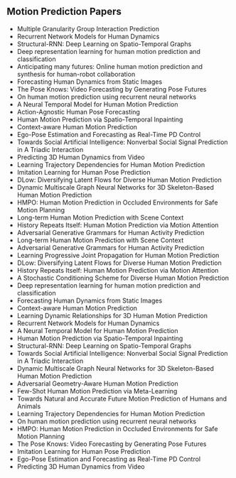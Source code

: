 <h2>Motion Prediction Papers </h2>



<ul>

                             

 <li><a target="_blank" href="https://github.com/manjunath5496/Motion-Prediction-Papers/blob/master/vid(1).pdf" style="text-decoration:none;">Multiple Granularity Group Interaction Prediction</a></li>

 <li><a target="_blank" href="https://github.com/manjunath5496/Motion-Prediction-Papers/blob/master/vid(2).pdf" style="text-decoration:none;">Recurrent Network Models for Human Dynamics</a></li>

<li><a target="_blank" href="https://github.com/manjunath5496/Motion-Prediction-Papers/blob/master/vid(3).pdf" style="text-decoration:none;">Structural-RNN: Deep Learning on Spatio-Temporal Graphs</a></li>
 <li><a target="_blank" href="https://github.com/manjunath5496/Motion-Prediction-Papers/blob/master/vid(4).pdf" style="text-decoration:none;">Deep representation learning for human motion prediction and classification</a></li>                              
<li><a target="_blank" href="https://github.com/manjunath5496/Motion-Prediction-Papers/blob/master/vid(5).pdf" style="text-decoration:none;">Anticipating many futures: Online human motion prediction and synthesis for human-robot collaboration</a></li>
<li><a target="_blank" href="https://github.com/manjunath5496/Motion-Prediction-Papers/blob/master/vid(6).pdf" style="text-decoration:none;">Forecasting Human Dynamics from Static Images</a></li>
 <li><a target="_blank" href="https://github.com/manjunath5496/Motion-Prediction-Papers/blob/master/vid(7).pdf" style="text-decoration:none;">The Pose Knows: Video Forecasting by Generating Pose Futures</a></li>

 <li><a target="_blank" href="https://github.com/manjunath5496/Motion-Prediction-Papers/blob/master/vid(8).pdf" style="text-decoration:none;"> On human motion prediction using recurrent neural networks </a></li>
   <li><a target="_blank" href="https://github.com/manjunath5496/Motion-Prediction-Papers/blob/master/vid(9).pdf" style="text-decoration:none;">A Neural Temporal Model for Human Motion Prediction</a></li>
  
   
 <li><a target="_blank" href="https://github.com/manjunath5496/Motion-Prediction-Papers/blob/master/vid(10).pdf" style="text-decoration:none;">Action-Agnostic Human Pose Forecasting</a></li>                              
<li><a target="_blank" href="https://github.com/manjunath5496/Motion-Prediction-Papers/blob/master/vid(11).pdf" style="text-decoration:none;">Human Motion Prediction via Spatio-Temporal Inpainting</a></li>
<li><a target="_blank" href="https://github.com/manjunath5496/Motion-Prediction-Papers/blob/master/vid(12).pdf" style="text-decoration:none;">Context-aware Human Motion Prediction</a></li>
<li><a target="_blank" href="https://github.com/manjunath5496/Motion-Prediction-Papers/blob/master/vid(13).pdf" style="text-decoration:none;">Ego-Pose Estimation and Forecasting as Real-Time PD Control</a></li>

<li><a target="_blank" href="https://github.com/manjunath5496/Motion-Prediction-Papers/blob/master/vid(14).pdf" style="text-decoration:none;">Towards Social Artificial Intelligence: Nonverbal Social Signal Prediction in A Triadic Interaction</a></li>
                              
<li><a target="_blank" href="https://github.com/manjunath5496/Motion-Prediction-Papers/blob/master/vid(15).pdf" style="text-decoration:none;">Predicting 3D Human Dynamics from Video</a></li>

<li><a target="_blank" href="https://github.com/manjunath5496/Motion-Prediction-Papers/blob/master/vid(16).pdf" style="text-decoration:none;">Learning Trajectory Dependencies for Human Motion Prediction</a></li>

  <li><a target="_blank" href="https://github.com/manjunath5496/Motion-Prediction-Papers/blob/master/vid(17).pdf" style="text-decoration:none;">Imitation Learning for Human Pose Prediction</a></li>   
  
<li><a target="_blank" href="https://github.com/manjunath5496/Motion-Prediction-Papers/blob/master/vid(18).pdf" style="text-decoration:none;">DLow: Diversifying Latent Flows for Diverse Human Motion Prediction</a></li> 

  
<li><a target="_blank" href="https://github.com/manjunath5496/Motion-Prediction-Papers/blob/master/vid(19).pdf" style="text-decoration:none;">Dynamic Multiscale Graph Neural Networks for 3D Skeleton-Based Human Motion Prediction</a></li> 

<li><a target="_blank" href="https://github.com/manjunath5496/Motion-Prediction-Papers/blob/master/vid(20).pdf" style="text-decoration:none;">HMPO: Human Motion Prediction in Occluded Environments for Safe Motion Planning</a></li>

<li><a target="_blank" href="https://github.com/manjunath5496/Motion-Prediction-Papers/blob/master/vid(21).pdf" style="text-decoration:none;">Long-term Human Motion Prediction
with Scene Context</a></li>
<li><a target="_blank" href="https://github.com/manjunath5496/Motion-Prediction-Papers/blob/master/vid(22).pdf" style="text-decoration:none;">History Repeats Itself: Human Motion Prediction via Motion Attention</a></li> 
 <li><a target="_blank" href="https://github.com/manjunath5496/Motion-Prediction-Papers/blob/master/vid(23).pdf" style="text-decoration:none;">Adversarial Generative Grammars for Human Activity Prediction</a></li> 
 

   <li><a target="_blank" href="https://github.com/manjunath5496/Motion-Prediction-Papers/blob/master/vid(24).pdf" style="text-decoration:none;">Long-term Human Motion Prediction with Scene Context</a></li>
 
   <li><a target="_blank" href="https://github.com/manjunath5496/Motion-Prediction-Papers/blob/master/vid(25).pdf" style="text-decoration:none;">Adversarial Generative Grammars for Human Activity Prediction</a></li>                              
 <li><a target="_blank" href="https://github.com/manjunath5496/Motion-Prediction-Papers/blob/master/vid(26).pdf" style="text-decoration:none;">Learning Progressive Joint Propagation for Human Motion Prediction</a></li>
 <li><a target="_blank" href="https://github.com/manjunath5496/Motion-Prediction-Papers/blob/master/vid(27).pdf" style="text-decoration:none;">DLow: Diversifying Latent Flows for Diverse Human Motion Prediction</a></li>
   
 
   <li><a target="_blank" href="https://github.com/manjunath5496/Motion-Prediction-Papers/blob/master/vid(28).pdf" style="text-decoration:none;">History Repeats Itself: Human Motion Prediction via Motion Attention</a></li>
 
   <li><a target="_blank" href="https://github.com/manjunath5496/Motion-Prediction-Papers/blob/master/vid(29).pdf" style="text-decoration:none;">A Stochastic Conditioning Scheme for Diverse Human Motion Prediction</a></li>                              

  <li><a target="_blank" href="https://github.com/manjunath5496/Motion-Prediction-Papers/blob/master/vid(30).pdf" style="text-decoration:none;">Deep representation learning for human motion prediction and classification</a></li>
 
   <li><a target="_blank" href="https://github.com/manjunath5496/Motion-Prediction-Papers/blob/master/vid(31).pdf" style="text-decoration:none;">Forecasting Human Dynamics from Static Images</a></li> 
    <li><a target="_blank" href="https://github.com/manjunath5496/Motion-Prediction-Papers/blob/master/vid(32).pdf" style="text-decoration:none;">Context-aware Human Motion Prediction</a></li> 

   <li><a target="_blank" href="https://github.com/manjunath5496/Motion-Prediction-Papers/blob/master/vid(33).pdf" style="text-decoration:none;">Learning Dynamic Relationships for 3D Human Motion Prediction</a></li>                              

  <li><a target="_blank" href="https://github.com/manjunath5496/Motion-Prediction-Papers/blob/master/vid(34).pdf" style="text-decoration:none;">Recurrent Network Models for Human Dynamics</a></li> 
 
  <li><a target="_blank" href="https://github.com/manjunath5496/Motion-Prediction-Papers/blob/master/vid(35).pdf" style="text-decoration:none;">A Neural Temporal Model for Human Motion Prediction</a></li> 

  <li><a target="_blank" href="https://github.com/manjunath5496/Motion-Prediction-Papers/blob/master/vid(36).pdf" style="text-decoration:none;">Human Motion Prediction via Spatio-Temporal Inpainting</a></li> 
 
<li><a target="_blank" href="https://github.com/manjunath5496/Motion-Prediction-Papers/blob/master/vid(37).pdf" style="text-decoration:none;">Structural-RNN: Deep Learning on Spatio-Temporal Graphs</a></li>
 <li><a target="_blank" href="https://github.com/manjunath5496/Motion-Prediction-Papers/blob/master/vid(38).pdf" style="text-decoration:none;">Towards Social Artificial Intelligence: Nonverbal Social Signal Prediction in A Triadic Interaction</a></li>
<li><a target="_blank" href="https://github.com/manjunath5496/Motion-Prediction-Papers/blob/master/vid(39).pdf" style="text-decoration:none;">Dynamic Multiscale Graph Neural Networks for 3D Skeleton-Based Human Motion Prediction</a></li>
 <li><a target="_blank" href="https://github.com/manjunath5496/Motion-Prediction-Papers/blob/master/vid(40).pdf" style="text-decoration:none;">Adversarial Geometry-Aware Human Motion Prediction</a></li>                              
<li><a target="_blank" href="https://github.com/manjunath5496/Motion-Prediction-Papers/blob/master/vid(41).pdf" style="text-decoration:none;">Few-Shot Human Motion Prediction via Meta-Learning</a></li>
<li><a target="_blank" href="https://github.com/manjunath5496/Motion-Prediction-Papers/blob/master/vid(42).pdf" style="text-decoration:none;">Towards Natural and Accurate Future Motion Prediction of Humans and Animals</a></li>
 
  <li><a target="_blank" href="https://github.com/manjunath5496/Motion-Prediction-Papers/blob/master/vid(43).pdf" style="text-decoration:none;">Learning Trajectory Dependencies for Human Motion Prediction</a></li>
 <li><a target="_blank" href="https://github.com/manjunath5496/Motion-Prediction-Papers/blob/master/vid(44).pdf" style="text-decoration:none;">On human motion prediction using recurrent neural networks</a></li>
   <li><a target="_blank" href="https://github.com/manjunath5496/Motion-Prediction-Papers/blob/master/vid(45).pdf" style="text-decoration:none;">HMPO: Human Motion Prediction in Occluded Environments for Safe Motion Planning</a></li>  
   
<li><a target="_blank" href="https://github.com/manjunath5496/Motion-Prediction-Papers/blob/master/vid(46).pdf" style="text-decoration:none;">The Pose Knows: Video Forecasting by Generating Pose Futures</a></li> 
                             
<li><a target="_blank" href="https://github.com/manjunath5496/Motion-Prediction-Papers/blob/master/vid(47).pdf" style="text-decoration:none;">Imitation Learning for Human Pose Prediction</a></li>
<li><a target="_blank" href="https://github.com/manjunath5496/Motion-Prediction-Papers/blob/master/vid(48).pdf" style="text-decoration:none;">Ego-Pose Estimation and Forecasting as Real-Time PD Control</a></li>

<li><a target="_blank" href="https://github.com/manjunath5496/Motion-Prediction-Papers/blob/master/vid(49).pdf" style="text-decoration:none;">Predicting 3D Human Dynamics from Video</a></li>
                              
</ul>
